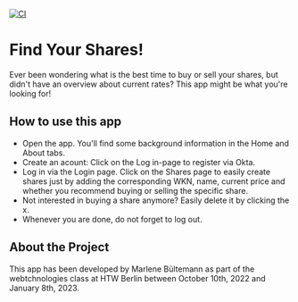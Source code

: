 [![CI](https://github.com/marlenebuelt/stocks-backend/actions/workflows/tests.yml/badge.svg)](https://github.com/marlenebuelt/stocks-backend/actions/workflows/tests.yml)

# Find Your Shares!
Ever been wondering what is the best time to buy or sell your shares, but didn't have an overview about current rates? This app might be what you're looking for!

## How to use this app

- Open the app. You'll find some background information in the Home and About tabs.
- Create an acount: Click on the Log in-page to register via Okta.
- Log in via the Login page. Click on the Shares page to easily create shares just by adding the corresponding WKN, name, current price and whether you recommend buying or selling the specific share.
- Not interested in buying a share anymore? Easily delete it by clicking the x.
- Whenever you are done, do not forget to log out.

## About the Project
This app has been developed by Marlene Bültemann as part of the webtchnologies class at HTW Berlin between October 10th, 2022 and January 8th, 2023.
